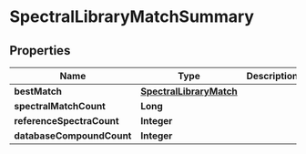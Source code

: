 

# SpectralLibraryMatchSummary


## Properties

| Name | Type | Description | Notes |
|------------ | ------------- | ------------- | -------------|
|**bestMatch** | [**SpectralLibraryMatch**](SpectralLibraryMatch.md) |  |  [optional] |
|**spectralMatchCount** | **Long** |  |  |
|**referenceSpectraCount** | **Integer** |  |  |
|**databaseCompoundCount** | **Integer** |  |  |



